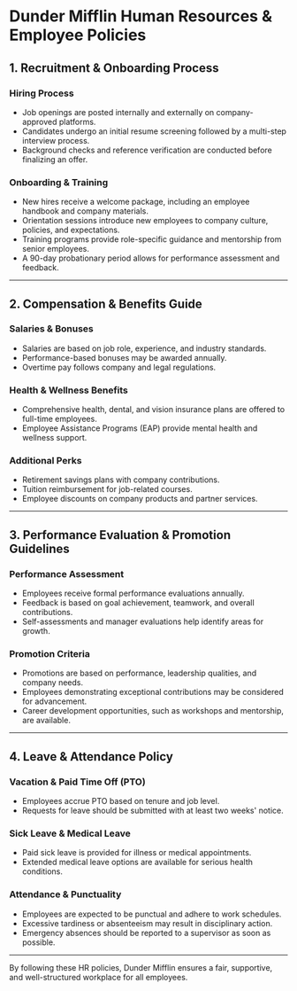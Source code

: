 # Dunder Mifflin Human Resources & Employee Policies

## 1. Recruitment & Onboarding Process

### Hiring Process
- Job openings are posted internally and externally on company-approved platforms.
- Candidates undergo an initial resume screening followed by a multi-step interview process.
- Background checks and reference verification are conducted before finalizing an offer.

### Onboarding & Training
- New hires receive a welcome package, including an employee handbook and company materials.
- Orientation sessions introduce new employees to company culture, policies, and expectations.
- Training programs provide role-specific guidance and mentorship from senior employees.
- A 90-day probationary period allows for performance assessment and feedback.

---

## 2. Compensation & Benefits Guide

### Salaries & Bonuses
- Salaries are based on job role, experience, and industry standards.
- Performance-based bonuses may be awarded annually.
- Overtime pay follows company and legal regulations.

### Health & Wellness Benefits
- Comprehensive health, dental, and vision insurance plans are offered to full-time employees.
- Employee Assistance Programs (EAP) provide mental health and wellness support.

### Additional Perks
- Retirement savings plans with company contributions.
- Tuition reimbursement for job-related courses.
- Employee discounts on company products and partner services.

---

## 3. Performance Evaluation & Promotion Guidelines

### Performance Assessment
- Employees receive formal performance evaluations annually.
- Feedback is based on goal achievement, teamwork, and overall contributions.
- Self-assessments and manager evaluations help identify areas for growth.

### Promotion Criteria
- Promotions are based on performance, leadership qualities, and company needs.
- Employees demonstrating exceptional contributions may be considered for advancement.
- Career development opportunities, such as workshops and mentorship, are available.

---

## 4. Leave & Attendance Policy

### Vacation & Paid Time Off (PTO)
- Employees accrue PTO based on tenure and job level.
- Requests for leave should be submitted with at least two weeks' notice.

### Sick Leave & Medical Leave
- Paid sick leave is provided for illness or medical appointments.
- Extended medical leave options are available for serious health conditions.

### Attendance & Punctuality
- Employees are expected to be punctual and adhere to work schedules.
- Excessive tardiness or absenteeism may result in disciplinary action.
- Emergency absences should be reported to a supervisor as soon as possible.

---

By following these HR policies, Dunder Mifflin ensures a fair, supportive, and well-structured workplace for all employees.
